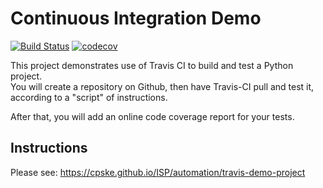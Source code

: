 Continuous Integration Demo
============================
[![Build Status](https://travis-ci.com/jeanyjean/demo-pyci.svg?branch=main)](https://travis-ci.com/jeanyjean/demo-pyci)
[![codecov](https://codecov.io/gh/jeanyjean/demo-pyci/branch/main/graph/badge.svg?token=XTTTWWOQ2I)](undefined)

This project demonstrates use of Travis CI to build and test a Python project.  
You will create a repository on Github, then have Travis-CI pull and test it,
according to a "script" of instructions.

After that, you will add an online code coverage report for your tests.

## Instructions

Please see: https://cpske.github.io/ISP/automation/travis-demo-project

